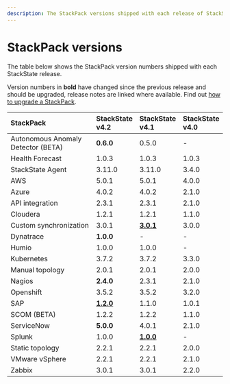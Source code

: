 ```yaml
---
description: The StackPack versions shipped with each release of StackState.
---
```


# StackPack versions

The table below shows the StackPack version numbers shipped with each StackState release. 

Version numbers in **bold** have changed since the previous release and should be upgraded, release notes are linked where available. Find out [how to upgrade a StackPack](/stackpacks/about-stackpacks.md#upgrade-a-stackpack). 

| StackPack | StackState<br />v4.2 | StackState<br />v4.1 | StackState<br />v4.0 |
|:---|:---|:---|:---|
| Autonomous Anomaly Detector (BETA) | **0.6.0** | 0.5.0 | - |
| Health Forecast | 1.0.3 | 1.0.3 | 1.0.3 |
| StackState Agent | 3.11.0 | 3.11.0 | 3.4.0 |
| AWS | 5.0.1 | 5.0.1 | 4.0.0 |
| Azure | 4.0.2 | 4.0.2 | 2.1.0 |
| API integration | 2.3.1 | 2.3.1 | 2.1.0 |
| Cloudera | 1.2.1 | 1.2.1 | 1.1.0 |
| Custom synchronization | 3.0.1 | [**3.0.1**](https://github.com/StackVista/stackpack-autosync/blob/master/RELEASE.md) | 3.0.0 |
| Dynatrace | **1.0.0** | - | - |
| Humio | 1.0.0 | 1.0.0 | - |
| Kubernetes | 3.7.2 | 3.7.2 | 3.3.0 |
| Manual topology | 2.0.1 | 2.0.1 | 2.0.0 |
| Nagios | **2.4.0** | 2.3.1 | 2.1.0 |
| Openshift | 3.5.2 | 3.5.2 | 3.2.0 |
| SAP | [**1.2.0**](https://github.com/StackVista/stackpack-sap/blob/master/src/main/stackpack/resources/RELEASE.md) | 1.1.0 | 1.0.1 |
| SCOM (BETA) | 1.2.2 | 1.2.2 | 1.1.0 |
| ServiceNow | **5.0.0** | 4.0.1 | 2.1.0 |
| Splunk | 1.0.0 | [**1.0.0**](https://github.com/StackVista/stackpack-splunk/blob/master/RELEASE.md) | - |
| Static topology | 2.2.1| 2.2.1 | 2.0.0 |
| VMware vSphere | 2.2.1 | 2.2.1 | 2.1.0 |
| Zabbix | 3.0.1 | 3.0.1 | 2.2.0 |


